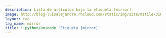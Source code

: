 ```yaml
---
description: Lista de artículos bajo la etiqueta [mirror]
image: http://blog-luisalejandro.rhcloud.com/static/img/site/mstile-310x310.png
layout: tag
tag_name: mirror
title: !!python/unicode 'Etiqueta [mirror]'
---
```


